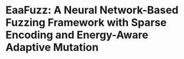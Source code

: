 # EaaFuzz: A Neural Network-Based Fuzzing Framework with Sparse Encoding and Energy-Aware Adaptive Mutation
